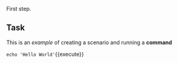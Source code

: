 First step.

## Task

This is an _example_ of creating a scenario and running a **command**

`echo 'Hello World'`{{execute}}

